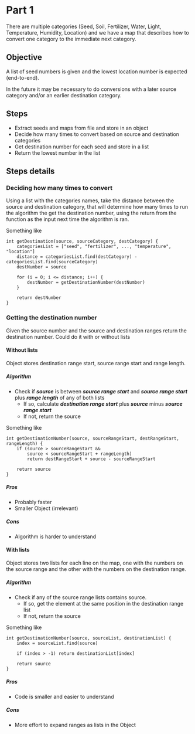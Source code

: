 # Part 1

There are multiple categories (Seed, Soil, Fertilizer, Water, Light, Temperature, Humidity, Location) and we have a map that describes how to convert one category to the immediate next category.

## Objective
A list of seed numbers is given and the lowest location number is expected (end-to-end).

In the future it may be necessary to do conversions with a later source category and/or an earlier destination category.


## Steps
- Extract seeds and maps from file and store in an object
- Decide how many times to convert based on source and destination categories
- Get destination number for each seed and store in a list
- Return the lowest number in the list

## Steps details

### Deciding how many times to convert
Using a list with the categories names, take the distance between the source and destination category, that will determine how many times to run the algorithm the get the destination number, using the return from the function as the input next time the algorithm is ran.

Something like

```
int getDestination(source, sourceCategory, destCategory) {
    categoriesList = ["seed", "fertilizer", ..., "temperature", "location"]
    distance = categoriesList.find(destCategory) - categoriesList.find(sourceCategory)
    destNumber = source
    
    for (i = 0; i <= distance; i++) {
        destNumber = getDestinationNumber(destNumber)
    }
    
    return destNumber
}
```


### Getting the destination number

Given the source number and the source and destination  ranges return the destination number. Could do it with or without lists

#### Without lists 

Object stores destination range start, source range start and range length.

##### Algorithm

- Check if ***source*** is between ***source range start*** and ***source range start*** plus ***range length*** of any of both lists
    - If so, calculate ***destination range start*** plus ***source*** minus ***source range start***
    - If not, return the source

Something like
```
int getDestinationNumber(source, sourceRangeStart, destRangeStart, rangeLength) {
    if (source > sourceRangeStart &&
        source < sourceRangeStart + rangeLength)
        return destRangeStart + source - sourceRangeStart

    return source
}
```

##### Pros
- Probably faster
- Smaller Object (irrelevant)

##### Cons
- Algorithm is harder to understand

#### With lists

Object stores two lists for each line on the map, one with the numbers on the source range and the other with the numbers on the destination range. 

##### Algorithm
- Check if any of the source range lists contains source.
    - If so, get the element at the same position in the destination range list
    - If not, return the source

Something like
```
int getDestinationNumber(source, sourceList, destinationList) {
    index = sourceList.find(source)
    
    if (index > -1) return destinationList[index]
    
    return source
}
```

##### Pros
- Code is smaller and easier to understand

##### Cons
- More effort to expand ranges as lists in the Object